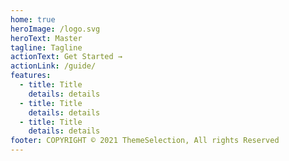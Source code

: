 ```yaml
---
home: true
heroImage: /logo.svg
heroText: Master
tagline: Tagline
actionText: Get Started →
actionLink: /guide/
features:
  - title: Title
    details: details
  - title: Title
    details: details
  - title: Title
    details: details
footer: COPYRIGHT © 2021 ThemeSelection, All rights Reserved
---
```

